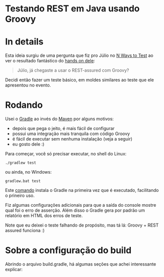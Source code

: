 # Testando REST em Java usando Groovy

# In details

Esta ideia surgiu de uma pergunta que fiz pro Júlio no [N Ways to Test](http://www.meetup.com/N-Ways-to-Test/) ao ver o resultado fantástico do [hands on dele](https://goo.gl/ClkJve):

> Júlio, já chegaste a usar o REST-assured com Groovy?

Decidi então fazer um teste básico, em moldes similares ao teste que ele apresentou no evento.

# Rodando

Usei o [Gradle](http://gradle.org/) ao invés do [Maven](https://maven.apache.org/) por alguns motivos:
* depois que pega o jeito, é mais fácil de configurar
* possui uma integração mais tranquila com código Groovy
* é fácil de executar sem nenhuma instalação (veja a seguir)
* eu gosto dele :)

Para começar, você só precisar executar, no shell do Linux:
```
./gradlew test
```
ou ainda, no Windows:
```
gradlew.bat test
```

Este [comando](https://docs.gradle.org/current/userguide/gradle_wrapper.html) instala o Gradle na primeira vez que é executado, facilitando o prineiro uso.

Fiz algumas configurações adicionais para que a saída do console mostre qual foi o erro de asserção. Além disso o Gradle gera por padrão um relatório em HTML dos erros de teste.

Note que eu deixei o teste falhando de propósito, mas tá lá: Groovy + REST assured funciona :)

# Sobre a configuração do build

Abrindo o arquivo build.gradle, há algumas seções que achei interessante explicar:

